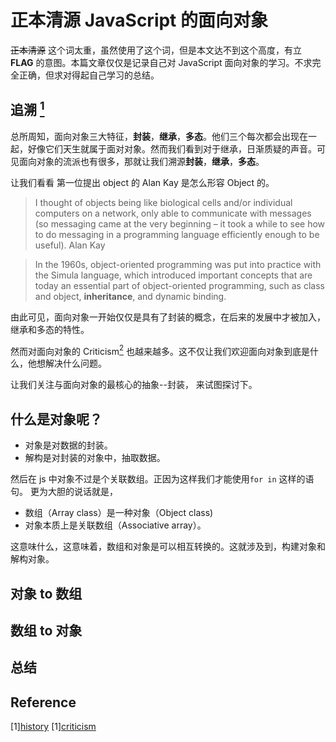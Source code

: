 # 正本清源 JavaScript 的面向对象

~~正本清源~~ 这个词太重，虽然使用了这个词，但是本文达不到这个高度，有立 **FLAG** 的意图。本篇文章仅仅是记录自己对 JavaScript 面向对象的学习。不求完全正确，但求对得起自己学习的总结。

## 追溯 [<sup>1</sup>](#refer-anchor)

总所周知，面向对象三大特征，**封装**，**继承**，**多态**。他们三个每次都会出现在一起，好像它们天生就属于面对对象。然而我们看到对于继承，日渐质疑的声音。可见面向对象的流派也有很多，那就让我们溯源**封装**，**继承**，**多态**。

让我们看看 第一位提出 object 的 Alan Kay 是怎么形容 Object 的。

> I thought of objects being like biological cells and/or individual computers on a network, only able to communicate with messages (so messaging came at the very beginning – it took a while to see how to do messaging in a programming language efficiently enough to be useful).
> Alan Kay

> In the 1960s, object-oriented programming was put into practice with the Simula language, which introduced important concepts that are today an essential part of object-oriented programming, such as class and object, **inheritance**, and dynamic binding.

由此可见，面向对象一开始仅仅是具有了封装的概念，在后来的发展中才被加入，继承和多态的特性。

然而对面向对象的 Criticism[<sup>2</sup>](#refer-anchor) 也越来越多。这不仅让我们欢迎面向对象到底是什么，他想解决什么问题。

让我们关注与面向对象的最核心的抽象--封装， 来试图探讨下。

## 什么是对象呢？

- 对象是对数据的封装。
- 解构是对封装的对象中，抽取数据。

然后在 js 中对象不过是个关联数组。正因为这样我们才能使用`for in` 这样的语句。 更为大胆的说话就是，

- 数组（Array class）是一种对象（Object class)
- 对象本质上是关联数组（Associative array）。

这意味什么，这意味着，数组和对象是可以相互转换的。这就涉及到，构建对象和解构对象。

## 对象 to 数组

## 数组 to 对象

## 总结

<div id="refer-anchor"></div>

## Reference

[1][history](https://en.wikipedia.org/wiki/Object-oriented_programming#History)
[1][criticism](https://en.wikipedia.org/wiki/Object-oriented_programming#Criticism)
